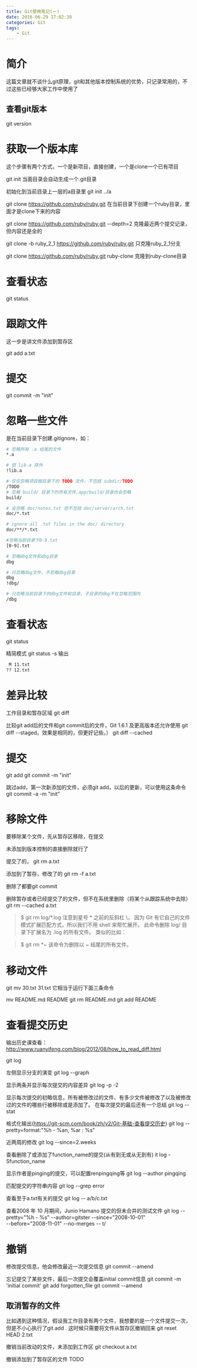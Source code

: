 ```yaml
---
title: Git使用笔记(一)
date: 2016-06-29 17:02:39
categories: Git
tags: 
    - Git
---
```

# 简介

这篇文章就不谈什么git原理，git和其他版本控制系统的优势，只记录常用的，不过这些已经够大家工作中使用了

## 查看git版本
git version

# 获取一个版本库

这个步骤有两个方式，一个是新项目，直接创建，一个是clone一个已有项目

git init 
当面目录会自动生成一个.git目录

初始化到当前目录上一层的a目录里
git init ../a

git clone https://github.com/ruby/ruby.git
在当前目录下创建一个ruby目录，里面才是clone下来的内容

git clone https://github.com/ruby/ruby.git --depth=2
克隆最近两个提交记录，但内容还是全的

git clone -b ruby_2_1 https://github.com/ruby/ruby.git
只克隆ruby_2_1分支

git clone https://github.com/ruby/ruby.git ruby-clone
克隆到ruby-clone目录

# 查看状态
git status

# 跟踪文件
这一步是讲文件添加到暂存区

git add a.txt

# 提交

git commit -m "init"

# 忽略一些文件

是在当前目录下创建.gitignore，如：

```bash
# 忽略所有 .a 结尾的文件
*.a

# 但 lib.a 除外
!lib.a

# 仅仅忽略项目根目录下的 TODO 文件，不包括 subdir/TODO
/TODO
# 忽略 build/ 目录下的所有文件,app/build/目录也会忽略
build/

# 会忽略 doc/notes.txt 但不包括 doc/server/arch.txt
doc/*.txt

# ignore all .txt files in the doc/ directory
doc/**/*.txt

#忽略当前目录下0-9.txt
[0-9].txt

# 忽略dbg文件和dbg目录
dbg

# 只忽略dbg文件，不忽略dbg目录
dbg
!dbg/

# 只忽略当前目录下的dbg文件和目录，子目录的dbg不在忽略范围内
/dbg
```

# 查看状态
git status

精简模式
git status -s
输出
```bash
 M 11.txt
?? 12.txt
```

# 差异比较
工作目录和暂存区域
git diff

比较git add后的文件和git commit后的文件，Git 1.6.1 及更高版本还允许使用 git diff --staged，效果是相同的，但更好记些。）
git diff --cached

# 提交
git add
git commit -m "init"

跳过add，第一次新添加的文件，必须git add，以后的更新，可以使用这条命令
git commit -a -m "init"


# 移除文件
要移除某个文件，先从暂存区移除，在提交

未添加到版本控制的直接删除就行了

提交了的，
git rm a.txt

添加到了暂存，修改了的
git rm -f a.txt

删除了都要git commit

删除暂存或者已经提交了的文件，但不在系统里删除（将某个从跟踪系统中去除）
git rm --cached a.txt


> $ git rm log/\*.log
注意到星号 * 之前的反斜杠 \， 因为 Git 有它自己的文件模式扩展匹配方式，所以我们不用 shell 来帮忙展开。 此命令删除 log/ 目录下扩展名为 .log 的所有文件。 类似的比如：

> $ git rm \*~
该命令为删除以 ~ 结尾的所有文件。

# 移动文件

git mv 30.txt 31.txt
它相当于运行下面三条命令

mv README.md README
git rm README.md
git add README

# 查看提交历史
输出历史课查看：http://www.ruanyifeng.com/blog/2012/08/how_to_read_diff.html

git log

左侧显示分支的演变
git log --graph

显示两条并显示每次提交的内容差异
git log -p -2

显示每次提交的初略信息，所有被修改过的文件、有多少文件被修改了以及被修改过的文件的哪些行被移除或是添加了。 在每次提交的最后还有一个总结
git log --stat

格式化输出(https://git-scm.com/book/zh/v2/Git-基础-查看提交历史)
git log --pretty=format:"%h - %an, %ar : %s"

近两周的修改
git log --since=2.weeks

查看删除了或添加了function_name的提交(从有到无或从无到有)
it log -Sfunction_name

显示作者是pinging的提交，可以配置renpingqing等
git log --author pingqing

匹配提交的字符串内容
git log --grep error

查看至于a.txt有关的提交
git log -- a/b/c.txt 

查看2008 年 10 月期间，Junio Hamano 提交的但未合并的测试文件
git log --pretty="%h - %s" --author=gitster --since="2008-10-01" \
   --before="2008-11-01" --no-merges -- t/

# 撤销

修改提交信息，他会修改最近一次提交信息
git commit --amend

忘记提交了某些文件，最后一次提交会覆盖initial commit信息
git commit -m 'initial commit'
git add forgotten_file
git commit --amend

## 取消暂存的文件
比如遇到这种情况，假设我工作目录有两个文件，我想要的是一个文件提交一次，但是不小心执行了git add .
这时候只需要将文件从暂存区撤销回来
git reset HEAD 2.txt

撤销当前改动的文件，未添加到工作区
git checkout a.txt

撤销添加到了暂存区的文件
TODO